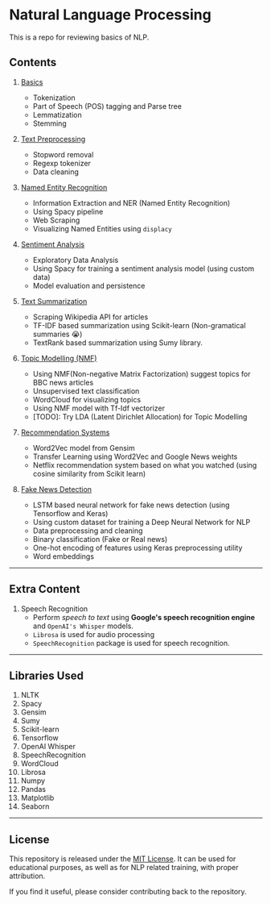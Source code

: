 # Natural Language Processing

This is a repo for reviewing basics of NLP.

## Contents

1. [Basics](./1-nlp_basics.ipynb)

   - Tokenization
   - Part of Speech (POS) tagging and Parse tree
   - Lemmatization
   - Stemming

2. [Text Preprocessing](./2-text_preprocessing.ipynb)

   - Stopword removal
   - Regexp tokenizer
   - Data cleaning

3. [Named Entity Recognition](./3-named_entity_recognition.ipynb)

   - Information Extraction and NER (Named Entity Recognition)
   - Using Spacy pipeline
   - Web Scraping
   - Visualizing Named Entities using `displacy`

4. [Sentiment Analysis](./4-sentiment_analysis.ipynb)

   - Exploratory Data Analysis
   - Using Spacy for training a sentiment analysis model (using custom data)
   - Model evaluation and persistence

5. [Text Summarization](./5-extraction_based_summarization.ipynb)

   - Scraping Wikipedia API for articles
   - TF-IDF based summarization using Scikit-learn (Non-gramatical summaries 😭)
   - TextRank based summarization using Sumy library.

6. [Topic Modelling (NMF)](./6-topic_modelling.ipynb)

   - Using NMF(Non-negative Matrix Factorization) suggest topics for BBC news articles
   - Unsupervised text classification
   - WordCloud for visualizing topics
   - Using NMF model with Tf-Idf vectorizer
   - [TODO]: Try LDA (Latent Dirichlet Allocation) for Topic Modelling

7. [Recommendation Systems](./7-recommendation_systems.ipynb)

   - Word2Vec model from Gensim
   - Transfer Learning using Word2Vec and Google News weights
   - Netflix recommendation system based on what you watched (using cosine similarity from Scikit learn)

8. [Fake News Detection](./8-fake_news_detector.ipynb)

   - LSTM based neural network for fake news detection (using Tensorflow and Keras)
   - Using custom dataset for training a Deep Neural Network for NLP
   - Data preprocessing and cleaning
   - Binary classification (Fake or Real news)
   - One-hot encoding of features using Keras preprocessing utility
   - Word embeddings

---

## Extra Content

1. Speech Recognition
   - Perform _speech to text_ using **Google's speech recognition engine** and `OpenAI's Whisper` models.
   - `Librosa` is used for audio processing
   - `SpeechRecognition` package is used for speech recognition.

---

## Libraries Used

1. NLTK
2. Spacy
3. Gensim
4. Sumy
5. Scikit-learn
6. Tensorflow
7. OpenAI Whisper
8. SpeechRecognition
9. WordCloud
10. Librosa
11. Numpy
12. Pandas
13. Matplotlib
14. Seaborn

---

## License

This repository is released under the [MIT License](./LICENSE). It can be used for educational purposes, as well as for NLP related training, with proper attribution.

If you find it useful, please consider contributing back to the repository.
